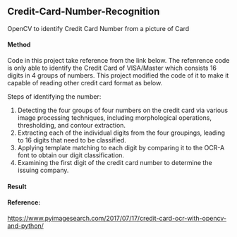 ## Credit-Card-Number-Recognition
OpenCV to identify Credit Card Number from a picture of Card

#### Method
Code in this project take reference from the link below. The refenrence code is only able to identify the Credit Card of VISA/Master which consists 16 digits in 4 groups of numbers. This project modified the code of it to make it capable of reading other credit card format as below.

Steps of identifying the number:
1. Detecting the four groups of four numbers on the credit card via various image processing techniques, including morphological operations, thresholding, and contour extraction.
2. Extracting each of the individual digits from the four groupings, leading to 16 digits that need to be classified.
3. Applying template matching to each digit by comparing it to the OCR-A font to obtain our digit classification.
4. Examining the first digit of the credit card number to determine the issuing company.

#### Result



#### Reference: 
https://www.pyimagesearch.com/2017/07/17/credit-card-ocr-with-opencv-and-python/






